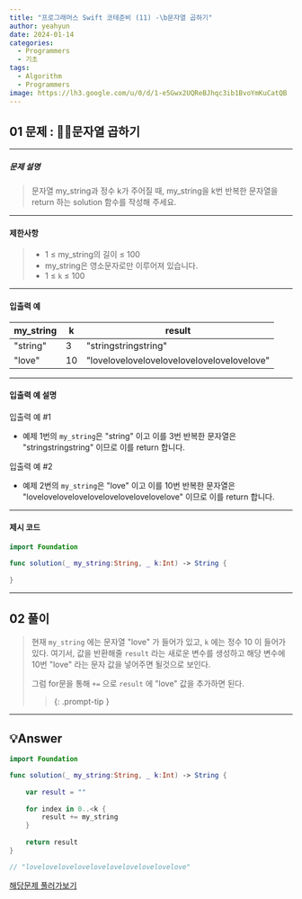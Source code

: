 ```yaml
---
title: "프로그래머스 Swift 코테준비 (11) -\b문자열 곱하기"
author: yeahyun
date: 2024-01-14
categories:
  - Programmers
  - 기초
tags:
  - Algorithm
  - Programmers
image: https://lh3.google.com/u/0/d/1-e5Gwx2UQReBJhqc3ib1BvoYmKuCatQB
---
```

## 01 문제 : 문자열 곱하기
---
##### 문제 설명

>문자열 my_string과 정수 k가 주어질 때, my_string을 k번 반복한 문자열을 return 하는 solution 함수를 작성해 주세요.

- ---
#### 제한사항
>- 1 ≤ my_string의 길이 ≤ 100
>- my_string은 영소문자로만 이루어져 있습니다.
>- 1 ≤ `k` ≤ 100 


---

#### 입출력 예
| my_string | k | result |
| ---- | ---- | ---- |
| "string" | 3 | "stringstringstring" |
| "love" | 10 | "lovelovelovelovelovelovelovelovelovelove" |

---
#### 입출력 예 설명

입출력 예 #1
- 예제 1번의 `my_string`은 "string" 이고 이를 3번 반복한 문자열은 "stringstringstring" 이므로 이를 return 합니다.

입출력 예 #2
- 예제 2번의 `my_string`은 "love" 이고 이를 10번 반복한 문자열은 "lovelovelovelovelovelovelovelovelovelove" 이므로 이를 return 합니다.

---

#### 제시 코드

```swift
import Foundation

func solution(_ my_string:String, _ k:Int) -> String {
    
}
```


---
## 02 풀이

> 현재 `my_string` 에는 문자열 "love" 가 들어가 있고, `k` 에는 정수 10 이 들어가 있다.
> 여기서, 값을 반환해줄 `result` 라는 새로운 변수를 생성하고 해당 변수에 10번 "love" 라는 문자 값을 넣어주면 될것으로 보인다.
> 
> 그럼 for문을 통해 `+=` 으로 `result` 에 "love" 값을 추가하면 된다.
>> {: .prompt-tip }
 

---

## 💡Answer

```swift
import Foundation

func solution(_ my_string:String, _ k:Int) -> String {
    
    var result = ""
    
    for index in 0..<k {
        result += my_string
    }
    
    return result
}

// "lovelovelovelovelovelovelovelovelovelove"
```


[해당문제 풀러가보기](https://school.programmers.co.kr/learn/courses/30/lessons/181940)


